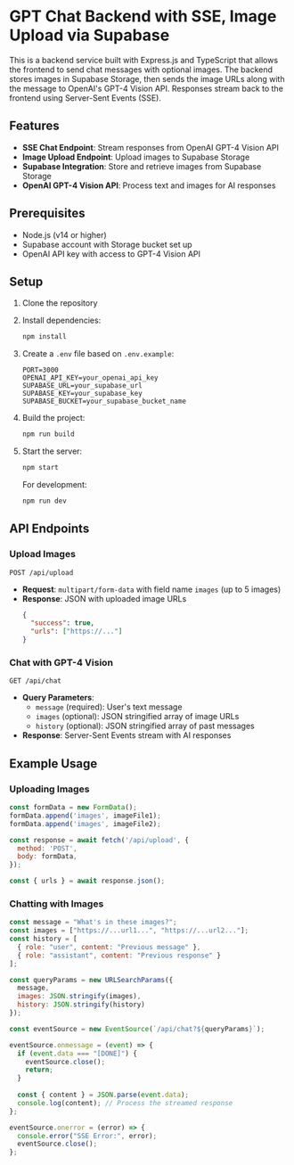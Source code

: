 # GPT Chat Backend with SSE, Image Upload via Supabase

This is a backend service built with Express.js and TypeScript that allows the frontend to send chat messages with optional images. The backend stores images in Supabase Storage, then sends the image URLs along with the message to OpenAI's GPT-4 Vision API. Responses stream back to the frontend using Server-Sent Events (SSE).

## Features

- **SSE Chat Endpoint**: Stream responses from OpenAI GPT-4 Vision API
- **Image Upload Endpoint**: Upload images to Supabase Storage
- **Supabase Integration**: Store and retrieve images from Supabase Storage
- **OpenAI GPT-4 Vision API**: Process text and images for AI responses

## Prerequisites

- Node.js (v14 or higher)
- Supabase account with Storage bucket set up
- OpenAI API key with access to GPT-4 Vision API

## Setup

1. Clone the repository
2. Install dependencies:
   ```bash
   npm install
   ```
3. Create a `.env` file based on `.env.example`:
   ```
   PORT=3000
   OPENAI_API_KEY=your_openai_api_key
   SUPABASE_URL=your_supabase_url
   SUPABASE_KEY=your_supabase_key
   SUPABASE_BUCKET=your_supabase_bucket_name
   ```
4. Build the project:
   ```bash
   npm run build
   ```
5. Start the server:
   ```bash
   npm start
   ```
   
   For development:
   ```bash
   npm run dev
   ```

## API Endpoints

### Upload Images

```
POST /api/upload
```

- **Request**: `multipart/form-data` with field name `images` (up to 5 images)
- **Response**: JSON with uploaded image URLs
  ```json
  {
    "success": true,
    "urls": ["https://..."]
  }
  ```

### Chat with GPT-4 Vision

```
GET /api/chat
```

- **Query Parameters**:
  - `message` (required): User's text message
  - `images` (optional): JSON stringified array of image URLs
  - `history` (optional): JSON stringified array of past messages
- **Response**: Server-Sent Events stream with AI responses

## Example Usage

### Uploading Images

```javascript
const formData = new FormData();
formData.append('images', imageFile1);
formData.append('images', imageFile2);

const response = await fetch('/api/upload', {
  method: 'POST',
  body: formData,
});

const { urls } = await response.json();
```

### Chatting with Images

```javascript
const message = "What's in these images?";
const images = ["https://...url1...", "https://...url2..."];
const history = [
  { role: "user", content: "Previous message" },
  { role: "assistant", content: "Previous response" }
];

const queryParams = new URLSearchParams({
  message,
  images: JSON.stringify(images),
  history: JSON.stringify(history)
});

const eventSource = new EventSource(`/api/chat?${queryParams}`);

eventSource.onmessage = (event) => {
  if (event.data === "[DONE]") {
    eventSource.close();
    return;
  }
  
  const { content } = JSON.parse(event.data);
  console.log(content); // Process the streamed response
};

eventSource.onerror = (error) => {
  console.error("SSE Error:", error);
  eventSource.close();
};
```
